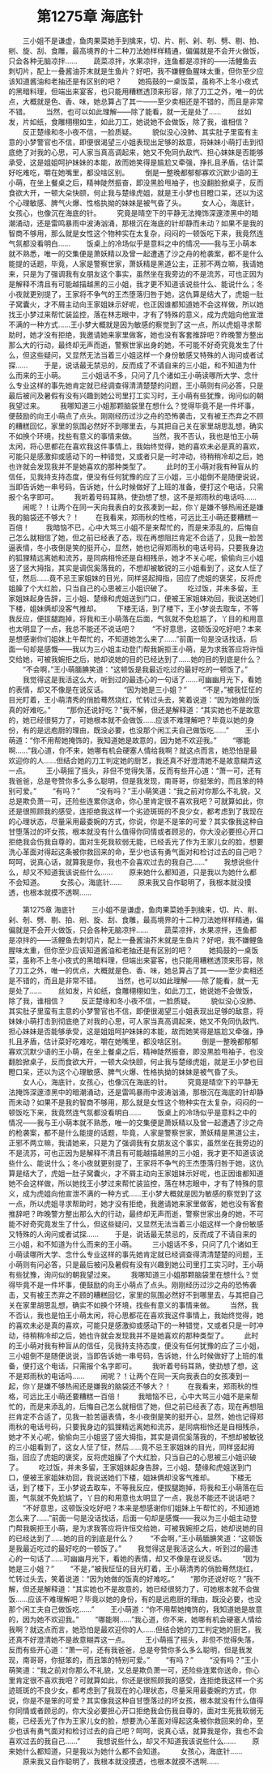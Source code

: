# 　　第1275章 海底针
　　三小姐不是谦虚，鱼肉果菜她手到擒来，切、片、削、剁、剞、劈、剔、拍、剜、旋、刮、食雕，最高境界的十二种刀法她样样精通，偏偏就是不会开火做饭，只会各种无脑凉拌……
　　蔬菜凉拌，水果凉拌，连鱼都是凉拌的——活鲤鱼去刺切片，配上一叠酱油芥末就是生鱼片？好吧，我不嫌鲤鱼腥味太重，但你至少应该知道酱油和老抽还是有区别的吧？
　　她捣鼓的一桌饭菜，虽称不上冬小夜式的黑暗料理，但端出来宴客，也只能用糟糕透顶来形容，除了刀工之外，唯一的优点，大概就是色、香、味，她总算占了其一——至少卖相还是不错的，而且是非常不错。
　　当然，也可以如此理解——除了能看，就一无是处了……
　　丝如发，片如纸，食雕栩栩如生，如此刀工，她说她不会做饭，除了我，谁相信？
　　反正楚缘和冬小夜不信，一脸质疑。
　　貌似没心没肺、其实肚子里蛮有主意的小梦警官也不信，即便很渴望三小姐表现出足够的敌意，将妹妹小萌打击到彻底绝了对我的心思，可人家当真高调起来，她又不免同仇敌忾、担心妹妹是否能够承受，这是姐姐呵护妹妹的本能，故而她笑得是尴尬又牵强，挣扎且矛盾，估计菜好吃难吃，嚼在她嘴里，都没啥区别。
　　倒是一整晚都郁郁寡欢沉默少语的王小萌，在坐上餐桌之后，精神陡然振奋，即没黑脸甩袖子，也没翻脸掀桌子，反而食欲大开，一顿大朵快颐，何止我与楚缘虎姐，就是王小梦也目瞪口呆，还以为这个心理敏感、脾气火爆、性格执拗的妹妹是被气昏了头。
　　女人心，海底针，女孩心，也像沉在海底的针。
　　究竟是晴空下的平静无法掩饰深邃漆黑中的暗潮涌动，还是雷鸣暴雨中波涛汹涌，那根沉在海底的针却静而未动？如果不是我的智商不够用，那么就是女性这个物种实在太复杂，闷闷的一顿饭吃下来，我竟然连气氛都没看明白……
　　饭桌上的冷场似乎是意料之中的情况——我与王小萌本就不熟悉，唯一的交集便是萧妖精以及曾一起遭遇了沙之舟的枪袭案，都不是什么能提的话题，毕竟，人家是警察世家，萧妖精是黑道公主，正邪不两立嘛，我请她来，只是为了强调我有女朋友这个事实，虽然坐在我旁边的不是流苏，可也正因为是解释不清且有可能越描越黑的三小姐，我才更不知道该说些什么、能说什么；冬小夜就更别提了，王家将不争气的王杰堕落归咎于她，这仇算是结大了，虎姐一肚子窝囊火，才不屑主动向王家姐妹示好呢，也正因谁都知道她不会这样做，所以她找王小梦过来帮忙装监控，落在林志眼中，才有了特殊的意义，成为虎姐向他宣泄不满的一种方式……王小梦大概就是因为敏感的察觉到了这一点，所以虎姐寻求帮助时，她才没有拒绝，我邀请她来家里做客，她也没有客套推辞吧？昨晚警方整出那么大的行动，最终却无声而逝，警察世家出身的她，不可能不好奇究竟发生了什么，但这些疑问，又显然无法当着三小姐这样一个身份敏感又特殊的人询问或者试探……
　　于是，说话最无禁忌的，反而成了不请自来的三小姐，和不知道为什么而来的王小萌。
　　三小姐话不多，只问了几个诸如王小萌读哪所大学、念什么专业这样的事先她肯定就已经调查得清清楚楚的问题，王小萌则有问必答，只是最后被问及暑假有没有兴趣到她公司里打工实习时，王小萌有些犹豫，询问似的朝我望过来。
　　我哪知道三小姐那颗脑袋里在想什么？觉得毕竟不是一件坏事，便鼓励的向王小萌点了点头。刚刚经历过沙之舟的恐怖袭击，又有被王杰弃之不顾的糟糕回忆，家里的氛围必然好不到哪里去，与其把自己关在家里胡思乱想，确实不如换个环境，找些有意义的事情来做。
　　当然，我不否认，我也是怕王小萌太闲，将心思都花在喜欢我这件事情上，我始终觉得，她的喜欢未必是真的喜欢，可能只是感激抑或感动下的一种错觉，又或者只是一时冲动，待稍稍冷却之后，她也许就会发现我并不是她喜欢的那种类型了。
　　此时的王小萌对我有种盲从的信任，见我持支持态度，便没有任何犹豫的应了三小姐，三小姐倒不是随便说说，当即告诉她一串号码，告诉她，什么时候做好了上班的准备，便打这个电话，只需报个名字即可。
　　我听着号码耳熟，使劲想了想，这不是郑雨秋的电话吗……
　　闹呢？！让两个在同一天向我表白的女孩凑到一起，你丫是嫌不够热闹还是嫌我的脑袋还不够大？！
　　在我看来，郑雨秋的性格，可远比王小萌还要糟糕一百倍！
　　我暗恼不已，心中大骂三小姐不是来帮忙的，而是来添乱的，后悔自己怎么就相信了她，但之前已经表了态，现在再想阻拦肯定不合适了，见我一脸苦逼表情，冬小夜倒是笑的挺开心，显然，她也记得郑雨秋的电话号码，只要我身边的狐狸精远离她和流苏，是同病相怜还是自相残杀，她才不关心呢，偷偷向三小姐竖了竖大拇指，其实是调侃奚落我的，不想却被敏锐的三小姐看到了，这女人怔了怔，然后……竟不忌王家姐妹的目光，同样竖起拇指，回应了虎姐的褒奖，反将虎姐臊了个大红脸，只当自己的心思被三小姐识破了。
　　吃过饭，并未多留，王家姐妹起身告辞，三小姐、楚缘和虎姐送到门口，便被王家姐妹劝回，我说送她们下楼，姐妹俩却没客气推却。
　　下楼无话，到了楼下，王小梦说去取车，不等我反应，便拔腿跑掉，将我和王小萌落在后面，气氛就不免尬尴了，丫目的和用意也太明显了一点，我总不能还不说话吧？
　　“不好意思，这顿饭没吃好吧？本来是想感谢你们姐妹上午帮忙的，不知道她怎么来了……”前面一句是没话找话，后面一句却是感慨——我以为三小姐主动登门帮我婉拒王小萌，是为求我答应将许恒交给她，可被我婉拒之后，她却说她的目的已经达到了……她的目的到底是什么？
　　“不会啊，”王小萌腼腆笑道：“这顿饭是我最近吃过的最好吃的一顿饭了。”
　　我觉得这是我活这么大，听到过的最违心的一句话了……可幽幽月光下，看她的表情，却又不像是在说反话。
　　“因为她是三小姐？”
　　“不是，”被我怔怔的目光盯着，王小萌清秀的俏脸蓦然烧红，忙转过头去，笑着说道：“因为她做的饭真的好难吃。”
　　“那你还说好吃？”我不解，但还是解释道：“其实她也不是故意的，她已经很努力了，可她根本就不会做饭……应该不难理解吧？毕竟以她的身份，有的是远庖厨的理由，既没必要，也没那个闲工夫自己做饭吃……”
　　王小萌道：“你不用帮她掩饰的，我知道她是故意的，因为她不欢迎我。”
　　“哪能啊……”我心道，你不来，她哪有机会硬塞人情给我啊？就这点而言，她恐怕是最欢迎你的人……但结合她的刀工判定她的厨艺，我还真不好澄清她不是故意糊弄这一点。
　　王小萌摇了摇头，非但不觉得失落，反而有些开心道：“萧一可，还有我爸爸，总是夸赞你多么多么聪明，但是我发现，南哥哥，你挺笨的，而且笨的特别可爱。”
　　“有吗？”
　　“没有吗？”王小萌笑道：“我之前对你那么不礼貌，又总是欺负萧一可，还险些连累你送命，你心里肯定很不喜欢我吧？可就算如此，你还是很照顾我的感受，连拒绝我这样一个劣迹斑斑的不良少女，都考虑到了我现在的心理状态，尽量采用最委婉的方式，你说，你是不是笨的可爱？其实像我这种自甘堕落过的坏女孩，根本就没有什么值得你同情或者顾忌的，你大没必要担心开口拒绝我会伤我自尊的，面对生死我软弱无能，已经丢光了作为王家儿女的脸，想要洗心革面对得起这条被你救回来的命，至少也该有勇气面对和检讨过去的自己吧？呵呵，说真心话，就算我是你，我也不会喜欢过去的我自己……”
　　我想说些什么，却又不知道我该说些什么……
　　原来她什么都知道，只是我以为她什么都不会知道。
　　女孩心，海底针……
　　原来我又自作聪明了，我根本就没摸透，也根本就摸不透啊……

　　第1275章 海底针
　　三小姐不是谦虚，鱼肉果菜她手到擒来，切、片、削、剁、剞、劈、剔、拍、剜、旋、刮、食雕，最高境界的十二种刀法她样样精通，偏偏就是不会开火做饭，只会各种无脑凉拌……
　　蔬菜凉拌，水果凉拌，连鱼都是凉拌的——活鲤鱼去刺切片，配上一叠酱油芥末就是生鱼片？好吧，我不嫌鲤鱼腥味太重，但你至少应该知道酱油和老抽还是有区别的吧？
　　她捣鼓的一桌饭菜，虽称不上冬小夜式的黑暗料理，但端出来宴客，也只能用糟糕透顶来形容，除了刀工之外，唯一的优点，大概就是色、香、味，她总算占了其一——至少卖相还是不错的，而且是非常不错。
　　当然，也可以如此理解——除了能看，就一无是处了……
　　丝如发，片如纸，食雕栩栩如生，如此刀工，她说她不会做饭，除了我，谁相信？
　　反正楚缘和冬小夜不信，一脸质疑。
　　貌似没心没肺、其实肚子里蛮有主意的小梦警官也不信，即便很渴望三小姐表现出足够的敌意，将妹妹小萌打击到彻底绝了对我的心思，可人家当真高调起来，她又不免同仇敌忾、担心妹妹是否能够承受，这是姐姐呵护妹妹的本能，故而她笑得是尴尬又牵强，挣扎且矛盾，估计菜好吃难吃，嚼在她嘴里，都没啥区别。
　　倒是一整晚都郁郁寡欢沉默少语的王小萌，在坐上餐桌之后，精神陡然振奋，即没黑脸甩袖子，也没翻脸掀桌子，反而食欲大开，一顿大朵快颐，何止我与楚缘虎姐，就是王小梦也目瞪口呆，还以为这个心理敏感、脾气火爆、性格执拗的妹妹是被气昏了头。
　　女人心，海底针，女孩心，也像沉在海底的针。
　　究竟是晴空下的平静无法掩饰深邃漆黑中的暗潮涌动，还是雷鸣暴雨中波涛汹涌，那根沉在海底的针却静而未动？如果不是我的智商不够用，那么就是女性这个物种实在太复杂，闷闷的一顿饭吃下来，我竟然连气氛都没看明白……
　　饭桌上的冷场似乎是意料之中的情况——我与王小萌本就不熟悉，唯一的交集便是萧妖精以及曾一起遭遇了沙之舟的枪袭案，都不是什么能提的话题，毕竟，人家是警察世家，萧妖精是黑道公主，正邪不两立嘛，我请她来，只是为了强调我有女朋友这个事实，虽然坐在我旁边的不是流苏，可也正因为是解释不清且有可能越描越黑的三小姐，我才更不知道该说些什么、能说什么；冬小夜就更别提了，王家将不争气的王杰堕落归咎于她，这仇算是结大了，虎姐一肚子窝囊火，才不屑主动向王家姐妹示好呢，也正因谁都知道她不会这样做，所以她找王小梦过来帮忙装监控，落在林志眼中，才有了特殊的意义，成为虎姐向他宣泄不满的一种方式……王小梦大概就是因为敏感的察觉到了这一点，所以虎姐寻求帮助时，她才没有拒绝，我邀请她来家里做客，她也没有客套推辞吧？昨晚警方整出那么大的行动，最终却无声而逝，警察世家出身的她，不可能不好奇究竟发生了什么，但这些疑问，又显然无法当着三小姐这样一个身份敏感又特殊的人询问或者试探……
　　于是，说话最无禁忌的，反而成了不请自来的三小姐，和不知道为什么而来的王小萌。
　　三小姐话不多，只问了几个诸如王小萌读哪所大学、念什么专业这样的事先她肯定就已经调查得清清楚楚的问题，王小萌则有问必答，只是最后被问及暑假有没有兴趣到她公司里打工实习时，王小萌有些犹豫，询问似的朝我望过来。
　　我哪知道三小姐那颗脑袋里在想什么？觉得毕竟不是一件坏事，便鼓励的向王小萌点了点头。刚刚经历过沙之舟的恐怖袭击，又有被王杰弃之不顾的糟糕回忆，家里的氛围必然好不到哪里去，与其把自己关在家里胡思乱想，确实不如换个环境，找些有意义的事情来做。
　　当然，我不否认，我也是怕王小萌太闲，将心思都花在喜欢我这件事情上，我始终觉得，她的喜欢未必是真的喜欢，可能只是感激抑或感动下的一种错觉，又或者只是一时冲动，待稍稍冷却之后，她也许就会发现我并不是她喜欢的那种类型了。
　　此时的王小萌对我有种盲从的信任，见我持支持态度，便没有任何犹豫的应了三小姐，三小姐倒不是随便说说，当即告诉她一串号码，告诉她，什么时候做好了上班的准备，便打这个电话，只需报个名字即可。
　　我听着号码耳熟，使劲想了想，这不是郑雨秋的电话吗……
　　闹呢？！让两个在同一天向我表白的女孩凑到一起，你丫是嫌不够热闹还是嫌我的脑袋还不够大？！
　　在我看来，郑雨秋的性格，可远比王小萌还要糟糕一百倍！
　　我暗恼不已，心中大骂三小姐不是来帮忙的，而是来添乱的，后悔自己怎么就相信了她，但之前已经表了态，现在再想阻拦肯定不合适了，见我一脸苦逼表情，冬小夜倒是笑的挺开心，显然，她也记得郑雨秋的电话号码，只要我身边的狐狸精远离她和流苏，是同病相怜还是自相残杀，她才不关心呢，偷偷向三小姐竖了竖大拇指，其实是调侃奚落我的，不想却被敏锐的三小姐看到了，这女人怔了怔，然后……竟不忌王家姐妹的目光，同样竖起拇指，回应了虎姐的褒奖，反将虎姐臊了个大红脸，只当自己的心思被三小姐识破了。
　　吃过饭，并未多留，王家姐妹起身告辞，三小姐、楚缘和虎姐送到门口，便被王家姐妹劝回，我说送她们下楼，姐妹俩却没客气推却。
　　下楼无话，到了楼下，王小梦说去取车，不等我反应，便拔腿跑掉，将我和王小萌落在后面，气氛就不免尬尴了，丫目的和用意也太明显了一点，我总不能还不说话吧？
　　“不好意思，这顿饭没吃好吧？本来是想感谢你们姐妹上午帮忙的，不知道她怎么来了……”前面一句是没话找话，后面一句却是感慨——我以为三小姐主动登门帮我婉拒王小萌，是为求我答应将许恒交给她，可被我婉拒之后，她却说她的目的已经达到了……她的目的到底是什么？
　　“不会啊，”王小萌腼腆笑道：“这顿饭是我最近吃过的最好吃的一顿饭了。”
　　我觉得这是我活这么大，听到过的最违心的一句话了……可幽幽月光下，看她的表情，却又不像是在说反话。
　　“因为她是三小姐？”
　　“不是，”被我怔怔的目光盯着，王小萌清秀的俏脸蓦然烧红，忙转过头去，笑着说道：“因为她做的饭真的好难吃。”
　　“那你还说好吃？”我不解，但还是解释道：“其实她也不是故意的，她已经很努力了，可她根本就不会做饭……应该不难理解吧？毕竟以她的身份，有的是远庖厨的理由，既没必要，也没那个闲工夫自己做饭吃……”
　　王小萌道：“你不用帮她掩饰的，我知道她是故意的，因为她不欢迎我。”
　　“哪能啊……”我心道，你不来，她哪有机会硬塞人情给我啊？就这点而言，她恐怕是最欢迎你的人……但结合她的刀工判定她的厨艺，我还真不好澄清她不是故意糊弄这一点。
　　王小萌摇了摇头，非但不觉得失落，反而有些开心道：“萧一可，还有我爸爸，总是夸赞你多么多么聪明，但是我发现，南哥哥，你挺笨的，而且笨的特别可爱。”
　　“有吗？”
　　“没有吗？”王小萌笑道：“我之前对你那么不礼貌，又总是欺负萧一可，还险些连累你送命，你心里肯定很不喜欢我吧？可就算如此，你还是很照顾我的感受，连拒绝我这样一个劣迹斑斑的不良少女，都考虑到了我现在的心理状态，尽量采用最委婉的方式，你说，你是不是笨的可爱？其实像我这种自甘堕落过的坏女孩，根本就没有什么值得你同情或者顾忌的，你大没必要担心开口拒绝我会伤我自尊的，面对生死我软弱无能，已经丢光了作为王家儿女的脸，想要洗心革面对得起这条被你救回来的命，至少也该有勇气面对和检讨过去的自己吧？呵呵，说真心话，就算我是你，我也不会喜欢过去的我自己……”
　　我想说些什么，却又不知道我该说些什么……
　　原来她什么都知道，只是我以为她什么都不会知道。
　　女孩心，海底针……
　　原来我又自作聪明了，我根本就没摸透，也根本就摸不透啊……
